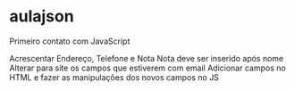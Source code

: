 ﻿# aulajson
Primeiro contato com JavaScript

Acrescentar Endereço, Telefone e Nota
Nota deve ser inserido após nome
Alterar para site os campos que estiverem com email
Adicionar campos no HTML e fazer as manipulações dos novos campos no JS